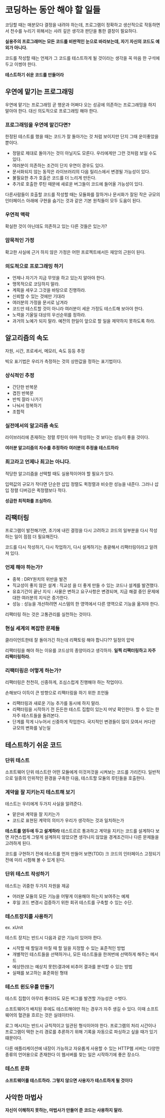 # 코딩하는 동안 해야 할 일들

코딩할 때는 매분모다 결정을 내려야 하는데, 프로그램이 정확하고 생산적으로 작동하면서 천수를 누리기 위해서는 사려 깊은 생각과 판단을 통한 결정이 필요하다.

**실용주의 프로그래머는 모든 코드를 비판적인 눈으로 바라보는데, 자기 자신의 코드도 예외가 아니다.**

코드를 작성할 때는 언제가 그 코드를 테스트하게 될 것이라는 생각을 꼭 마음 한 구석에 두고 이썽야 한다.

**테스트하기 쉬운 코드를 만들어라**

## 우연에 맡기는 프로그래밍

우연에 맡기는 프로그래밍 곧 행운과 어쩌다 오는 성공에 의존하는 프로그래밍을 하지 말아야 한다. 대신 의도적으로 프로그래밍 해야 한다.

### 프로그래밍을 우연에 맡긴다면?

한정된 테스트를 했을 때는 코드가 잘 돌아가는 것 처럼 보이지만 단지 그때 운이좋았을 뿐이다.

-   정말로 제대로 돌아가는 것이 아닐지도 모른다. 우리에게만 그런 것처럼 보일 수도 있다.
-   여러분이 의존하는 조건이 단지 우연이 경우도 있다.
-   문서화되지 않는 동작은 라이브러리의 다음 릴리스에서 변경될 가능성이 있다.
-   불필요한 추가 호출은 코드를 더 느리게 만든다.
-   추가로 호출한 루틴 때문에 새로운 버그들이 코드에 들어올 가능성이 있다.

다른사람들이 호출할 코드를 작성할 때는 모듈화를 잘하거나 문서화가 잘된 작은 규모의 인터페이스 아래에 구현을 숨기는 것과 같은 기본 원칙들이 모두 도움이 된다.

### 우연적 맥락

확실한 것이 아닌데도 의존하고 있는 다른 것들은 있는가?

### 암묵적인 가정

확고한 사실에 근거 하지 않은 가정은 어떤 프로젝트에서든 재앙의 근원이 된다.

### 의도적으로 프로그래밍 하기

-   언제나 자기가 지금 무엇을 하고 있는지 알아야 한다.
-   맹목적으로 코딩하지 말라.
-   계획을 세우고 그것을 바탕으로 진행하라.
-   신뢰할 수 있는 것에만 기대라
-   여러분의 가정을 문서로 남겨라
-   코드만 테스트할 것이 아니라 여러분이 세운 가정도 테스트해 보아야 한다.
-   노력을 기울일 대상의 우선순위를 정하라.
-   과거의 노예가 되지 말라. 예전의 한일이 앞으로 할 일을 제약하지 못하도록 하라.

## 알고리즘의 속도

자원, 시간, 프로세서, 메모리, 속도 등등 추정

빅오 표기법은 우리가 측정하는 것의 상한값을 정하는 표기법이다.

### 상식적인 추정

-   간단한 반복문
-   겹친 반복문
-   반씩 잘라 나가기
-   나눠서 정복하기
-   조합적

### 실전에서의 알고리즘 속도

라이브러리에 존재하는 정렬 루틴이 아마 작성하는 것 보다는 성능이 좋을 것이다.

**여러분 알고리즘의 차수를 추정하라**
**여러분의 추정을 테스트하라**

### 최고라고 언제나 최고는 아니다.

적당한 알고리즘을 선택할 때도 실용적이어야 할 필요가 있다.

입력값의 규모가 작다면 단순한 삽입 정렬도 퀵정렬과 비슷한 성능을 내준다. 그러나 삽입 정렬 디버깅은 퀵정렬보다 적다.

**성급한 최적화를 조심하라.**

## 리팩터링

프로그램이 발전해가면, 초기에 내린 결정을 다시 고려하고 코드의 일부분을 다시 작성하는 일이 점점 더 필요해진다.

코드를 다시 작성하기, 다시 작업하기, 다시 설계하기는 총괄해서 리팩터링이라고 알려져 있다.

### 언제 해야 하는가?

-   중복 : DRY원치의 위반을 발견
-   직교성이 좋지 않은 설계 : 직교성 을 더 좋게 만들 수 있는 코드나 설계를 발견했다.
-   유효기간이 끝난 지식 : 사물은 변하고 요구사항은 변경되며, 지금 해결 중인 문제에 대한 여러분의 지식은 증가한다.
-   성능 : 성능을 개선하려면 시스템의 한 영역에서 다른 영역으로 기능을 옮겨야 한다.

리팩터링 하는 것은 고통관리를 실천하는 것이다.

### 현실 세계의 복잡한 문제들

클라이언트한테 잘 돌아가긴 하는데 리팩토링 해야 합니다?? 일정의 압박

리팩터링을 해야 하는 이유를 코드상의 종양이라고 생각하자.
**일찍 리팩터링하고 자주 리팩터링하라.**

### 리팩터링은 어떻게 하는가?

리팩터링은 천천히, 신중하게, 조심스럽게 진행해야 하는 작업이다.

손해보다 이득이 큰 방향으로 리팩터링을 하기 위한 조언들

-   리팩터링과 새로운 기능 추가를 동시에 하지 말라.
-   리팩터링을 시작하기 전 든든한 테스트 집합이 있는지 머넞 확인한다. 할 수 있는 한 자주 테스트들을 돌려본다.
-   단계를 작게 나누어서 신중하게 작업한다. 국지적인 변경들이 많이 모여서 커다란 규모의 변화를 낳는일

## 테스트하기 쉬운 코드

### 단위 테스트

소프트웨어 단위 테스트란 어떤 모듈에게 이것저것을 시켜보는 코드를 가리킨다. 일반적으로 일종의 인위적인 환경을 구축한 다음, 테스트할 모듈의 루틴들을 호출한다.

### 계약을 잘 지키는지 테스트해 보기

테스트는 우리에게 두가지 사실을 알려준다.

-   맡은바 계약을 잘 지키는가
-   코드로 표현된 계약의 의미가 우리가 생각하는 것과 일치하는가

**테스트를 염두에 두고 설계하라**
테스트르르 통과하고 계약을 지키는 코드를 설계하다 보면 자연스럽게 그렇게 설계하지 않았으면 생각나지 않았을 경계조건이나 다른 문제들을 고려하게 된다.

코드를 구현하기 전에 테스트를 먼저 만들어 보면(TDD) 크 코드의 인터페이스 고정되기 전에 미리 시험해 볼 수 있게 된다.

### 단위 테스트 작성하기

테스트는 귀중한 두가지 자원을 제공

-   어러분 모듈의 모든 기능을 어떻게 이용해야 하는지 보여주는 예제
-   후일 코드 변경시 검증하기 위한 회귀 테스트를 구축할 수 있는 수단.

### 테스트장치를 사용하기

ex. xUnit

테스트 장치는 반드시 다음과 같은 기능이 있어야 한다.

-   시작할 때 할일과 마칠 때 할 일을 지정할 수 있는 표준적인 방법
-   개별적인 테스트들을 선택하거나, 모든 테스트들을 한꺼번에 선택하게 해주는 메서드
-   예상한(또는 예상치 못한)결과에 비추어 결과를 분석할 수 있는 방법
-   실패를 보고하는 표준화된 형태

### 테스트 윈도우를 만들기

테스트 집합이 아무리 좋더라도 모든 버그를 발견할 가능성은 ㅇ벗다.

소프트웨어가 배치된 후에도 테스트해야만 하는 경우가 자주 생길 수 있다. 이때 소프트웨어의 혈관을 흐르는 것은 실데이터다.

로그 메시지는 반드시 규칙적이고 일관된 형식이어야 한다. 프로그램의 처리 시간이나 프로그램이 택한 논리 경로를 추론하기 위해 기록을 자동으로 파싱하고 싶을 때가 있기 떄문이다.

다른 애플리케이션에 내장이 가능하고 자유롭게 사용할 수 있는 HTTP웹 서버는 다양한 종류의 언어용으로 존재한다 이 웹서버를 찾는 일은 시작하기에 좋은 장소다.

### 테스트 문화

**소프트웨어를 테스트하라. 그렇지 않으면 사용자가 테스트하게 될 것이다**

## 사악한 마법사

**자신이 이해하지 못하는, 마법사가 만들어 준 코드는 사용하지 말라.**
